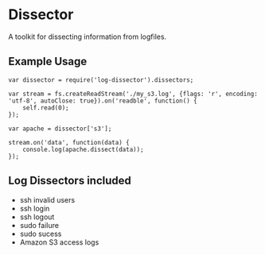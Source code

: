 # Dissector

A toolkit for dissecting information from logfiles.

## Example Usage

    var dissector = require('log-dissector').dissectors;
    
    var stream = fs.createReadStream('./my_s3.log', {flags: 'r', encoding: 'utf-8', autoClose: true}).on('readble', function() {
        self.read(0);
    });
    
    var apache = dissector['s3'];
    
    stream.on('data', function(data) {
        console.log(apache.dissect(data));
    });


## Log Dissectors included
- ssh invalid users
- ssh login
- ssh logout
- sudo failure
- sudo sucess
- Amazon S3 access logs
